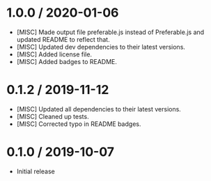 1.0.0 / 2020-01-06
==================
* [MISC] Made output file preferable.js instead of Preferable.js and updated README to reflect that.
* [MISC] Updated dev dependencies to their latest versions.
* [MISC] Added license file.
* [MISC] Added badges to README.

0.1.2 / 2019-11-12
==================
* [MISC] Updated all dependencies to their latest versions.
* [MISC] Cleaned up tests.
* [MISC] Corrected typo in README badges.

0.1.0 / 2019-10-07
==================
* Initial release